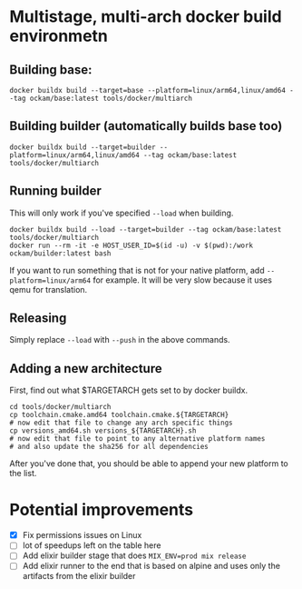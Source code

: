 # Multistage, multi-arch docker build environmetn

## Building base:
```
docker buildx build --target=base --platform=linux/arm64,linux/amd64 --tag ockam/base:latest tools/docker/multiarch
```

## Building builder (automatically builds base too)
```
docker buildx build --target=builder --platform=linux/arm64,linux/amd64 --tag ockam/base:latest tools/docker/multiarch
```

## Running builder

This will only work if you've specified `--load` when building.

```
docker buildx build --load --target=builder --tag ockam/base:latest tools/docker/multiarch
docker run --rm -it -e HOST_USER_ID=$(id -u) -v $(pwd):/work ockam/builder:latest bash
```

If you want to run something that is not for your native platform, add `--platform=linux/arm64` for example.
It will be very slow because it uses qemu for translation.

## Releasing

Simply replace `--load` with `--push` in the above commands.

## Adding a new architecture

First, find out what $TARGETARCH gets set to by docker buildx.

```
cd tools/docker/multiarch
cp toolchain.cmake.amd64 toolchain.cmake.${TARGETARCH}
# now edit that file to change any arch specific things
cp versions_amd64.sh versions_${TARGETARCH}.sh
# now edit that file to point to any alternative platform names
# and also update the sha256 for all dependencies
```

After you've done that, you should be able to append your new platform to the list.

# Potential improvements

- [x] Fix permissions issues on Linux
- [ ] lot of speedups left on the table here
- [ ] Add elixir builder stage that does `MIX_ENV=prod mix release`
- [ ] Add elixir runner to the end that is based on alpine and uses only the artifacts from the elixir builder